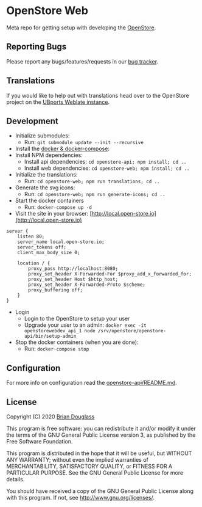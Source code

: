 # OpenStore Web

Meta repo for getting setup with developing the [OpenStore](https://open-store.io/).

## Reporting Bugs

Please report any bugs/features/requests in our [bug tracker](https://gitlab.com/theopenstore/openstore-meta/issues).

## Translations

If you would like to help out with translations head over to the OpenStore
project on the [UBports Weblate instance](https://translate.ubports.com/projects/openstore/open-storeio/).

## Development

* Initialize submodules:
  * Run: `git submodule update --init --recursive`
* Install the [docker & docker-compose](https://docs.docker.com/install/linux/docker-ce/ubuntu/):
* Install NPM dependencies:
  * Install api dependencies: `cd openstore-api; npm install; cd ..`
  * Install web dependencies: `cd openstore-web; npm install; cd ..`
* Initialize the translations:
  * Run: `cd openstore-web; npm run translations; cd ..`
* Generate the svg icons:
  * Run: `cd openstore-web; npm run generate-icons; cd ..`
* Start the docker containers
  * Run: `docker-compose up -d`
* Visit the site in your browser: [http://local.open-store.io](http://local.open-store.io)

```
server {
    listen 80;
    server_name local.open-store.io;
    server_tokens off;
    client_max_body_size 0;

    location / {
        proxy_pass http://localhost:8080;
        proxy_set_header X-Forwarded-For $proxy_add_x_forwarded_for;
        proxy_set_header Host $http_host;
        proxy_set_header X-Forwarded-Proto $scheme;
        proxy_buffering off;
    }
}
```

* Login
  * Login to the OpenStore to setup your user
  * Upgrade your user to an admin: `docker exec -it openstorewebdev_api_1 node /srv/openstore/openstore-api/bin/setup-admin`
* Stop the docker containers (when you are done):
  * Run: `docker-compose stop`

## Configuration

For more info on configuration read the [openstore-api/README.md](https://gitlab.com/theopenstore/openstore-api/blob/master/README.md).

## License

Copyright (C) 2020 [Brian Douglass](http://bhdouglass.com/)

This program is free software: you can redistribute it and/or modify it under the terms of the GNU General Public License version 3, as published
by the Free Software Foundation.

This program is distributed in the hope that it will be useful, but WITHOUT ANY WARRANTY; without even the implied warranties of MERCHANTABILITY, SATISFACTORY QUALITY, or FITNESS FOR A PARTICULAR PURPOSE.  See the GNU General Public License for more details.

You should have received a copy of the GNU General Public License along with this program.  If not, see <http://www.gnu.org/licenses/>.
